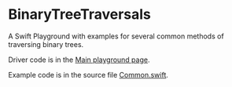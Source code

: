 # BinaryTreeTraversals

A Swift Playground with examples for several common methods of traversing binary trees.

Driver code is in the [Main playground page](./BinaryTreeTraversals.playground/Pages/Main.xcplaygroundpage/Contents.swift).

Example code is in the source file [Common.swift](./BinaryTreeTraversals.playground/Sources/Common.swift ).
